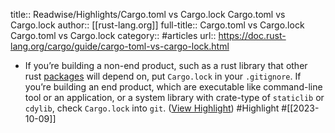 title:: Readwise/Highlights/Cargo.toml vs Cargo.lock Cargo.toml vs Cargo.lock
author:: [[rust-lang.org]]
full-title:: Cargo.toml vs Cargo.lock Cargo.toml vs Cargo.lock
category:: #articles
url:: https://doc.rust-lang.org/cargo/guide/cargo-toml-vs-cargo-lock.html
- If you’re building a non-end product, such as a rust library that other rust [packages](https://doc.rust-lang.org/cargo/guide/cargo-toml-vs-cargo-lock.html/../appendix/glossary.html#package) will depend on, put `Cargo.lock` in your `.gitignore`. If you’re building an end product, which are executable like command-line tool or an application, or a system library with crate-type of `staticlib` or `cdylib`, check `Cargo.lock` into `git`. ([View Highlight](https://read.readwise.io/read/01hc9rhbjfywd178nhdk54430h)) #Highlight #[[2023-10-09]]